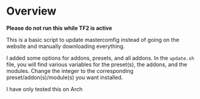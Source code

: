 # Overview

**Please do not run this while TF2 is active**

This is a basic script to update mastercomfig instead of going on the website and manually downloading everything.

I added some options for addons, presets, and all addons. In the `update.sh` file, you will find various variables for the preset(s), the addons, and the modules. Change the integer to the corresponding preset/addon(s)/module(s) you want installed.

I have only tested this on Arch
